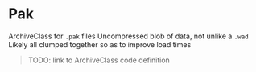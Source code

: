 # Pak

ArchiveClass for `.pak` files
Uncompressed blob of data, not unlike a `.wad`
Likely all clumped together so as to improve load times


> TODO: link to ArchiveClass code definition
